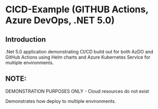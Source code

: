 # CICD-Example (GITHUB Actions, Azure DevOps, .NET 5.0)

## Introduction
.Net 5.0 application demonstrating CI/CD build out for both AzDO and GitHub Actions using Helm charts and Azure Kubernetes Service for multiple environments.

## NOTE:
DEMONSTRATION PURPOSES ONLY - Cloud resources do not exist
<div style="page-break-after: always"></div>
Demonstrates how deploy to multiple environments.

